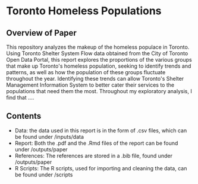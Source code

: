 # Toronto Homeless Populations

## Overview of Paper

This repository analyzes the makeup of the homeless populace in Toronto. Using Toronto Shelter System Flow data obtained from the City of Toronto Open Data Portal, this report explores the proportions of the various groups that make up Toronto's homeless population, seeking to identify trends and patterns, as well as how the population of these groups fluctuate throughout the year. Identifying these trends can allow Toronto's Shelter Management Information System to better cater their services to the populations that need them the most. Throughout my exploratory analysis, I find that ....

## Contents

- Data: the data used in this report is in the form of .csv files, which can be found under /inputs/data
- Report: Both the .pdf and the .Rmd files of the report can be found under /outputs/paper
- References: The references are stored in a .bib file, found under /outputs/paper
- R Scripts: The R scripts, used for importing and cleaning the data, can be found under /scripts 
